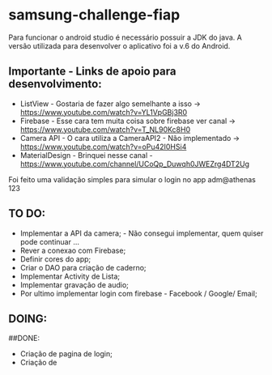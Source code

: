 # samsung-challenge-fiap
Para funcionar o android studio é necessário possuir a JDK do java. 
A versão utilizada para desenvolver o aplicativo foi a v.6 do Android.

## Importante - Links de apoio para desenvolvimento:
* ListView - Gostaria de fazer algo semelhante a isso -> https://www.youtube.com/watch?v=YL1VpGBj3R0
* Firebase - Esse cara tem muita coisa sobre firebase ver canal -> https://www.youtube.com/watch?v=T_NL90Kc8H0
* Camera API - O cara utiliza a CameraAPI2 - Não implementado -> https://www.youtube.com/watch?v=oPu42I0HSi4
* MaterialDesign - Brinquei nesse canal - https://www.youtube.com/channel/UCoQp_Duwqh0JWEZrg4DT2Ug

Foi feito uma validação simples para simular o login no app adm@athenas 123

## TO DO:
* Implementar a API da camera; - Não consegui implementar, quem quiser pode continuar ...
* Rever a conexao com Firebase;
* Definir cores do app;
* Criar o DAO para criação de caderno;
* Implementar Activity de Lista;
* Implementar gravação de audio;
* Por ultimo implementar login com firebase - Facebook / Google/ Email;

## DOING:

##DONE:
* Criação de pagina de login;
* Criação de

